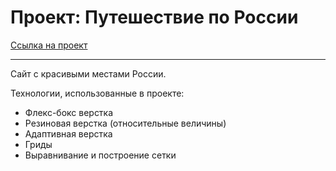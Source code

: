 # Проект: Путешествие по России

[Ссылка на проект](https://viktoriabalandina.github.io/russian-travel/)

------
Сайт с красивыми местами России.

Технологии, использованные в проекте:
* Флекс-бокс верстка
* Резиновая верстка (относительные величины)
* Адаптивная верстка
* Гриды
* Выравнивание и построение сетки
